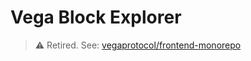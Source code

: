 # Vega Block Explorer

> :warning: Retired. See: [vegaprotocol/frontend-monorepo](https://github.com/vegaprotocol/frontend-monorepo/tree/master/apps/explorer)
